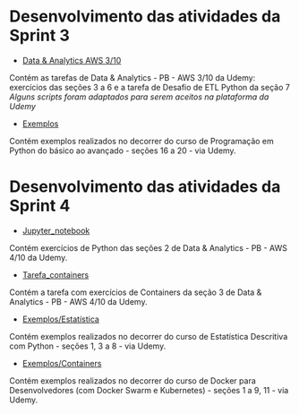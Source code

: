 # Desenvolvimento das atividades da Sprint 3

* [Data & Analytics AWS 3/10](https://github.com/telmacarvalho/programa_de_bolsas_compass/tree/main/Python/Data_%26_Analytics)

Contém as tarefas de Data & Analytics - PB - AWS 3/10 da Udemy: exercícios das seções 3 a 6 e a tarefa de Desafio de ETL Python da seção 7\
*Alguns scripts foram adaptados para serem aceitos na plataforma da Udemy*

* [Exemplos](https://github.com/telmacarvalho/programa_de_bolsas_compass/tree/main/Python/Exemplos)

Contém exemplos realizados no decorrer do curso de Programação em Python do básico ao avançado - seções 16 a 20 - via Udemy.

# Desenvolvimento das atividades da Sprint 4

* [Jupyter_notebook](https://github.com/telmacarvalho/programa_de_bolsas_compass/blob/main/Python/Ex_sprint_4.ipynb)

Contém exercícios de Python das seções 2 de Data & Analytics - PB - AWS 4/10 da Udemy.

* [Tarefa_containers](https://github.com/telmacarvalho/programa_de_bolsas_compass/tree/main/Docker/Tarefa_Containers)

Contém a tarefa com exercícios de Containers da seção 3 de Data & Analytics - PB - AWS 4/10 da Udemy.

* [Exemplos/Estatística](https://github.com/telmacarvalho/programa_de_bolsas_compass/tree/main/Python/Exemplos/Estatistica)

 Contém exemplos realizados no decorrer do curso de Estatística Descritiva com Python - seções 1, 3 a 8 - via Udemy.
 
* [Exemplos/Containers](https://github.com/telmacarvalho/programa_de_bolsas_compass/tree/main/Docker/Exemplos)

Contém exemplos realizados no decorrer do curso de Docker para Desenvolvedores (com Docker Swarm e Kubernetes) - seções 1 a 9, 11 - via Udemy.

